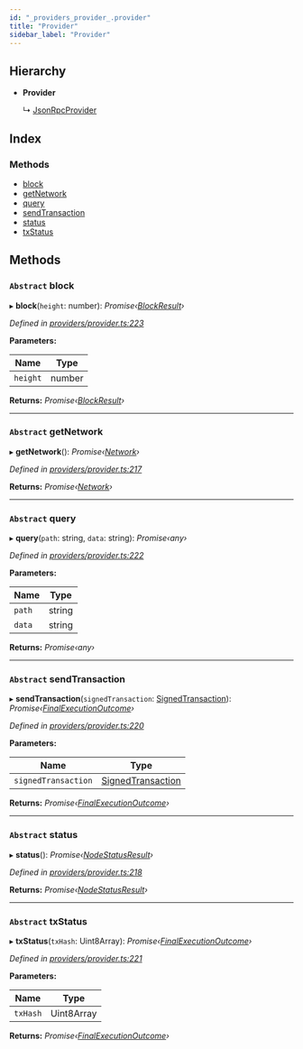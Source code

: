 ```yaml
---
id: "_providers_provider_.provider"
title: "Provider"
sidebar_label: "Provider"
---
```


## Hierarchy

* **Provider**

  ↳ [JsonRpcProvider](_providers_json_rpc_provider_.jsonrpcprovider.md)

## Index

### Methods

* [block](_providers_provider_.provider.md#abstract-block)
* [getNetwork](_providers_provider_.provider.md#abstract-getnetwork)
* [query](_providers_provider_.provider.md#abstract-query)
* [sendTransaction](_providers_provider_.provider.md#abstract-sendtransaction)
* [status](_providers_provider_.provider.md#abstract-status)
* [txStatus](_providers_provider_.provider.md#abstract-txstatus)

## Methods

### `Abstract` block

▸ **block**(`height`: number): *Promise‹[BlockResult](../interfaces/_providers_provider_.blockresult.md)›*

*Defined in [providers/provider.ts:223](https://github.com/nearprotocol/nearlib/blob/cbaa79a/src.ts/providers/provider.ts#L223)*

**Parameters:**

Name | Type |
------ | ------ |
`height` | number |

**Returns:** *Promise‹[BlockResult](../interfaces/_providers_provider_.blockresult.md)›*

___

### `Abstract` getNetwork

▸ **getNetwork**(): *Promise‹[Network](../interfaces/_utils_network_.network.md)›*

*Defined in [providers/provider.ts:217](https://github.com/nearprotocol/nearlib/blob/cbaa79a/src.ts/providers/provider.ts#L217)*

**Returns:** *Promise‹[Network](../interfaces/_utils_network_.network.md)›*

___

### `Abstract` query

▸ **query**(`path`: string, `data`: string): *Promise‹any›*

*Defined in [providers/provider.ts:222](https://github.com/nearprotocol/nearlib/blob/cbaa79a/src.ts/providers/provider.ts#L222)*

**Parameters:**

Name | Type |
------ | ------ |
`path` | string |
`data` | string |

**Returns:** *Promise‹any›*

___

### `Abstract` sendTransaction

▸ **sendTransaction**(`signedTransaction`: [SignedTransaction](_transaction_.signedtransaction.md)): *Promise‹[FinalExecutionOutcome](../interfaces/_providers_provider_.finalexecutionoutcome.md)›*

*Defined in [providers/provider.ts:220](https://github.com/nearprotocol/nearlib/blob/cbaa79a/src.ts/providers/provider.ts#L220)*

**Parameters:**

Name | Type |
------ | ------ |
`signedTransaction` | [SignedTransaction](_transaction_.signedtransaction.md) |

**Returns:** *Promise‹[FinalExecutionOutcome](../interfaces/_providers_provider_.finalexecutionoutcome.md)›*

___

### `Abstract` status

▸ **status**(): *Promise‹[NodeStatusResult](../interfaces/_providers_provider_.nodestatusresult.md)›*

*Defined in [providers/provider.ts:218](https://github.com/nearprotocol/nearlib/blob/cbaa79a/src.ts/providers/provider.ts#L218)*

**Returns:** *Promise‹[NodeStatusResult](../interfaces/_providers_provider_.nodestatusresult.md)›*

___

### `Abstract` txStatus

▸ **txStatus**(`txHash`: Uint8Array): *Promise‹[FinalExecutionOutcome](../interfaces/_providers_provider_.finalexecutionoutcome.md)›*

*Defined in [providers/provider.ts:221](https://github.com/nearprotocol/nearlib/blob/cbaa79a/src.ts/providers/provider.ts#L221)*

**Parameters:**

Name | Type |
------ | ------ |
`txHash` | Uint8Array |

**Returns:** *Promise‹[FinalExecutionOutcome](../interfaces/_providers_provider_.finalexecutionoutcome.md)›*
